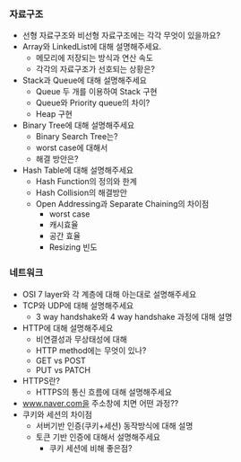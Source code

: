### 자료구조

- 선형 자료구조와 비선형 자료구조에는 각각 무엇이 있을까요?
- Array와 LinkedList에 대해 설명해주세요.
  - 메모리에 저장되는 방식과 연산 속도
  - 각각의 자료구조가 선호되는 상황은?
- Stack과 Queue에 대해 설명해주세요
  - Queue 두 개를 이용하여 Stack 구현
  - Queue와 Priority queue의 차이?
  - Heap 구현
- Binary Tree에 대해 설명해주세요
  - Binary Search Tree는?
  - worst case에 대해서
  - 해결 방안은?
- Hash Table에 대해 설명해주세요
  - Hash Function의 정의와 한계
  - Hash Collision의 해결방안
  - Open Addressing과 Separate Chaining의 차이점
    - worst case
    - 캐시효율
    - 공간 효율
    - Resizing 빈도

### 네트워크

- OSI 7 layer와 각 계층에 대해 아는대로 설명해주세요
- TCP와 UDP에 대해 설명해주세요
  - 3 way handshake와 4 way handshake 과정에 대해 설명
- HTTP에 대해 설명해주세요
  - 비연결성과 무상태성에 대해
  - HTTP method에는 무엇이 있나?
  - GET vs POST
  - PUT vs PATCH
- HTTPS란?
  - HTTPS의 통신 흐름에 대해 설명해주세요
- www.naver.com을 주소창에 치면 어떤 과정??
- 쿠키와 세션의 차이점
  - 서버기반 인증(쿠키+세션) 동작방식에 대해 설명
  - 토큰 기반 인증에 대해서 설명해주세요
    - 쿠키 세션에 비해 좋은점?
